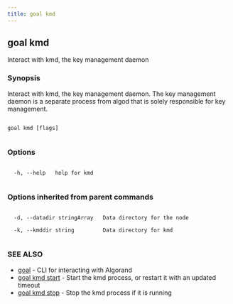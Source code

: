```yaml
---
title: goal kmd
---
```


## goal kmd



Interact with kmd, the key management daemon



### Synopsis



Interact with kmd, the key management daemon. The key management daemon is a separate process from algod that is solely responsible for key management.




```

goal kmd [flags]


```



### Options




```

  -h, --help   help for kmd


```



### Options inherited from parent commands




```

  -d, --datadir stringArray   Data directory for the node

  -k, --kmddir string         Data directory for kmd


```



### SEE ALSO



* [goal](../../../goal/goal/)	 - CLI for interacting with Algorand
* [goal kmd start](../start/)	 - Start the kmd process, or restart it with an updated timeout
* [goal kmd stop](../stop/)	 - Stop the kmd process if it is running



